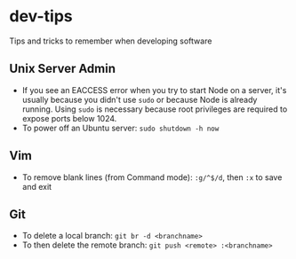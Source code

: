 # dev-tips
Tips and tricks to remember when developing software

## Unix Server Admin
* If you see an EACCESS error when you try to start Node on a server, it's usually because you didn't use `sudo` or because Node is already running. Using `sudo` is necessary because root privileges are required to expose ports below 1024. 
* To power off an Ubuntu server: `sudo shutdown -h now`

## Vim
* To remove blank lines (from Command mode): `:g/^$/d`, then `:x` to save and exit

## Git
* To delete a local branch: `git br -d <branchname>`
* To then delete the remote branch: `git push <remote> :<branchname>`
